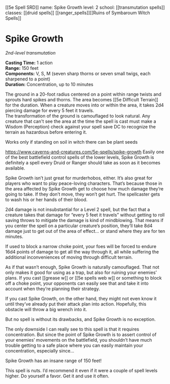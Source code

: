 [[5e Spell SRD]]
name: Spike Growth
level: 2
school: [[transmutation spells]]
classes: [[druid spells]]
         [[ranger_spells]][[Ruins of Symbaroum Witch Spells]]

# Spike Growth 
_2nd-level transmutation_ 

**Casting Time:** 1 action    
**Range:** 150 feet    
**Components:** V, S, M (seven sharp thorns or seven small twigs, each sharpened to a point)    
**Duration:** Concentration, up to 10 minutes 

The ground in a 20-foot radius centered on a point within range twists and sprouts hard spikes and thorns. The area becomes [[5e Difficult Terrain]] for the duration. When a creature moves into or within the area, it takes 2d4 piercing damage for every 5 feet it travels.   
The transformation of the ground is camouflaged to look natural. Any creature that can't see the area at the time the spell is cast must make a Wisdom (Perception) check against your spell save DC to recognize the terrain as hazardous before entering it. 

Works only if standing on soil in witch there can be plant seeds

https://www.caverns-and-creatures.com/5e-spells/spike-growth
Easily one of the best battlefield control spells of the lower levels, Spike Growth is definitely a spell every Druid or Ranger should take as soon as it becomes available.

Spike Growth isn’t just great for murderhobos, either. It’s also great for players who want to play peace-loving characters. That’s because those in the area affected by Spike Growth get to choose how much damage they’re going to take. If they don’t move, they won’t get hurt. The spellcaster gets to wash his or her hands of their blood.

2d4 damage is not insubstantial for a Level 2 spell, but the fact that a creature takes that damage for “every 5 feet it travels” without getting to roll saving throws to mitigate the damage is kind of mindblowing. That means if you center the spell on a particular creature’s position, they’ll take 8d4 damage just to get out of the area of effect… or stand where they are for ten minutes.

If used to block a narrow choke point, your foes will be forced to endure 16d4 points of damage to get all the way through it, all while suffering the additional inconveniences of moving through difficult terrain.

As if that wasn’t enough, Spike Growth is naturally camouflaged. That not only makes it good for using as a trap, but also for ruining your enemies’ plans. If you cast [[grease w]] or [[5e spells web w]] or something to block off a choke point, your opponents can easily see that and take it into account when they’re planning their strategy.

If you cast Spike Growth, on the other hand, they might not even know it until they’ve already put their attack plan into action. Hopefully, this obstacle will throw a big wrench into it.

But no spell is without its drawbacks, and Spike Growth is no exception.

The only downside I can really see to this spell is that it requires concentration. But since the point of Spike Growth is to assert control of your enemies’ movements on the battlefield, you shouldn’t have much trouble getting to a safe place where you can easily maintain your concentration, especially since…

Spike Growth has an insane range of 150 feet!

This spell is nuts. I’d recommend it even if it were a couple of spell levels higher. Do yourself a favor. Get it and use it often.